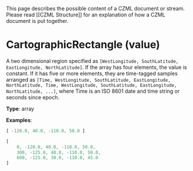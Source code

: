 This page describes the possible content of a CZML document or stream. Please read [[CZML Structure]] for an explanation of how a CZML document is put together.

# CartographicRectangle (value)

A two dimensional region specified as `[WestLongitude, SouthLatitude, EastLongitude, NorthLatitude]`. If the array has four elements, the value is constant. If it has five or more elements, they are time-tagged samples arranged as `[Time, WestLongitude, SouthLatitude, EastLongitude, NorthLatitude, Time, WestLongitude, SouthLatitude, EastLongitude, NorthLatitude, ...]`, where Time is an ISO 8601 date and time string or seconds since epoch.

**Type**: array

**Examples**:

```javascript
[ -120.0, 40.0, -110.0, 50.0 ]
```

```javascript
[
    0, -120.0, 40.0, -110.0, 50.0,
    300, -125.0, 40.0, -110.0, 50.0,
    600, -125.0, 30.0, -110.0, 45.0
]
```

